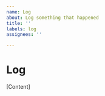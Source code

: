 ```yaml
---
name: Log
about: Log something that happened
title: ''
labels: log
assignees: ''

---
```


# Log
[Content]
